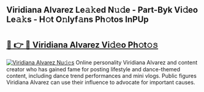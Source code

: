 ## Viridiana Alvarez Le𝚊𝚔ed N𝚞𝚍e - Part-Byk Vi𝚍eo Le𝚊𝚔s - H𝚘t O𝚗lyf𝚊ns Ph𝚘tos InPUp

# <h2><a href="http://hf1zfgo.feru.top/?c=Viridiana+Alvarez">🔗 👉 🔴 Viridiana Alvarez Vi𝚍𝚎o Ph𝚘t𝚘𝚜</a></h2>

[![Viridiana Alvarez Nu𝚍𝚎s](https://i.imgur.com/0TWrTi3.gif)](http://hf1zfgo.feru.top/?c=Viridiana+Alvarez)
Online personality Viridiana Alvarez and content creator who has gained fame for posting lifestyle and dance-themed content, including dance trend performances and mini vlogs. Public figures Viridiana Alvarez can use their influence to advocate for important causes. 
